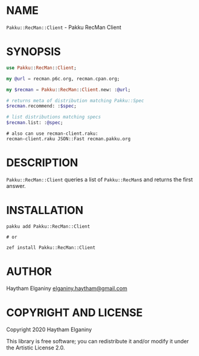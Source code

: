 NAME
====
`Pakku::RecMan::Client` - Pakku RecMan Client

SYNOPSIS
========
```raku
use Pakku::RecMan::Client;

my @url = recman.p6c.org, recman.cpan.org;

my $recman = Pakku::RecMan::Client.new: :@url;

# returns meta of distribution matching Pakku::Spec
$recman.recommend: :$spec;

# list distributions matching specs
$recman.list: :@spec;
```

```
# also can use recman-client.raku:
recman-client.raku JSON::Fast recman.pakku.org
```

DESCRIPTION
===========
`Pakku::RecMan::Client` queries a  list of `Pakku::RecMan`s and returns the first answer.

INSTALLATION
===========
```
pakku add Pakku::RecMan::Client

# or 

zef install Pakku::RecMan::Client
```

AUTHOR
======
Haytham Elganiny <elganiny.haytham@gmail.com>

COPYRIGHT AND LICENSE
=====================
Copyright 2020 Haytham Elganiny

This library is free software; you can redistribute it and/or modify it under the Artistic License 2.0.
